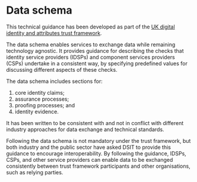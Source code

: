 # Data schema

This technical guidance has been developed as part of the [UK digital identity and attributes trust framework]([url](https://www.gov.uk/government/collections/uk-digital-identity-and-attributes-trust-framework)).
 
The data schema enables services to exchange data while remaining technology agnostic. It provides guidance for describing the checks that identity service providers (IDSPs) and component services providers (CSPs) undertake in a consistent way, by specifying predefined values for discussing different aspects of these checks.
 
The data schema includes sections for:
  1. core identity claims;
  2. assurance processes;
  3. proofing processes; and
  4. identity evidence.
 
It has been written to be consistent with and not in conflict with different industry approaches for data exchange and technical standards.
 
Following the data schema is not mandatory under the trust framework, but both industry and the public sector have asked DSIT to provide this guidance to encourage interoperability. By following the guidance, IDSPs, CSPs, and other service providers can enable data to be exchanged consistently between trust framework participants and other organisations, such as relying parties.
